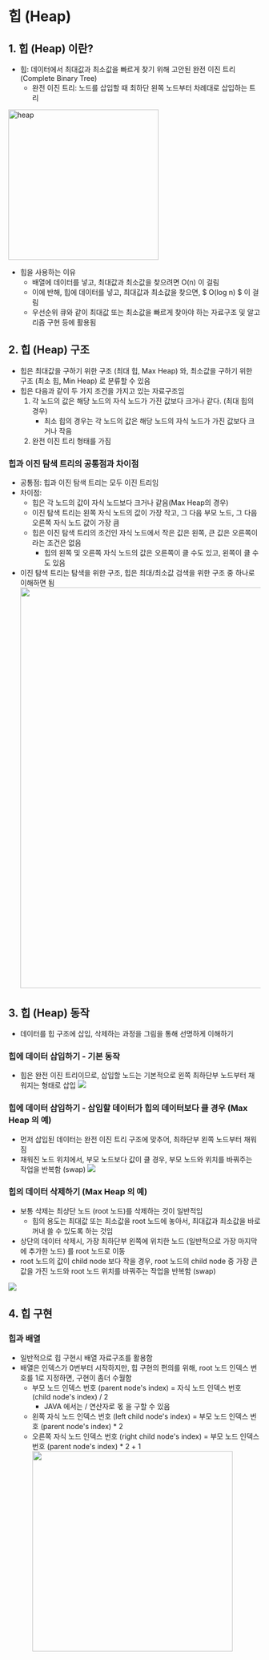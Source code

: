 # 힙 (Heap)

## 1. 힙 (Heap) 이란?

- 힙: 데이터에서 최대값과 최소값을 빠르게 찾기 위해 고안된 완전 이진 트리(Complete Binary Tree)
    - 완전 이진 트리: 노드를 삽입할 때 최하단 왼쪽 노드부터 차례대로 삽입하는 트리

<img src="https://www.fun-coding.org/00_Images/completebinarytree.png" width=300 alt="heap">

- 힙을 사용하는 이유
    - 배열에 데이터를 넣고, 최대값과 최소값을 찾으려면 O(n) 이 걸림
    - 이에 반해, 힙에 데이터를 넣고, 최대값과 최소값을 찾으면, $ O(log n) $ 이 걸림
    - 우선순위 큐와 같이 최대값 또는 최소값을 빠르게 찾아야 하는 자료구조 및 알고리즘 구현 등에 활용됨

## 2. 힙 (Heap) 구조

- 힙은 최대값을 구하기 위한 구조 (최대 힙, Max Heap) 와, 최소값을 구하기 위한 구조 (최소 힙, Min Heap) 로 분류할 수 있음
- 힙은 다음과 같이 두 가지 조건을 가지고 있는 자료구조임
    1. 각 노드의 값은 해당 노드의 자식 노드가 가진 값보다 크거나 같다. (최대 힙의 경우)
        - 최소 힙의 경우는 각 노드의 값은 해당 노드의 자식 노드가 가진 값보다 크거나 작음
    2. 완전 이진 트리 형태를 가짐

### 힙과 이진 탐색 트리의 공통점과 차이점

- 공통점: 힙과 이진 탐색 트리는 모두 이진 트리임
- 차이점:
    - 힙은 각 노드의 값이 자식 노드보다 크거나 같음(Max Heap의 경우)
    - 이진 탐색 트리는 왼쪽 자식 노드의 값이 가장 작고, 그 다음 부모 노드, 그 다음 오른쪽 자식 노드 값이 가장 큼
    - 힙은 이진 탐색 트리의 조건인 자식 노드에서 작은 값은 왼쪽, 큰 값은 오른쪽이라는 조건은 없음
        - 힙의 왼쪽 및 오른쪽 자식 노드의 값은 오른쪽이 클 수도 있고, 왼쪽이 클 수도 있음
- 이진 탐색 트리는 탐색을 위한 구조, 힙은 최대/최소값 검색을 위한 구조 중 하나로 이해하면 됨  
  <img src="https://www.fun-coding.org/00_Images/completebinarytree_bst.png" width="800" />

## 3. 힙 (Heap) 동작

- 데이터를 힙 구조에 삽입, 삭제하는 과정을 그림을 통해 선명하게 이해하기

### 힙에 데이터 삽입하기 - 기본 동작

- 힙은 완전 이진 트리이므로, 삽입할 노드는 기본적으로 왼쪽 최하단부 노드부터 채워지는 형태로 삽입
  <img src="https://www.fun-coding.org/00_Images/heap_ordinary.png">

### 힙에 데이터 삽입하기 - 삽입할 데이터가 힙의 데이터보다 클 경우 (Max Heap 의 예)

- 먼저 삽입된 데이터는 완전 이진 트리 구조에 맞추어, 최하단부 왼쪽 노드부터 채워짐
- 채워진 노드 위치에서, 부모 노드보다 값이 클 경우, 부모 노드와 위치를 바꿔주는 작업을 반복함 (swap)
  <img src="https://www.fun-coding.org/00_Images/heap_insert.png">

### 힙의 데이터 삭제하기 (Max Heap 의 예)

- 보통 삭제는 최상단 노드 (root 노드)를 삭제하는 것이 일반적임
    - 힙의 용도는 최대값 또는 최소값을 root 노드에 놓아서, 최대값과 최소값을 바로 꺼내 쓸 수 있도록 하는 것임
- 상단의 데이터 삭제시, 가장 최하단부 왼쪽에 위치한 노드 (일반적으로 가장 마지막에 추가한 노드) 를 root 노드로 이동
- root 노드의 값이 child node 보다 작을 경우, root 노드의 child node 중 가장 큰 값을 가진 노드와 root 노드 위치를 바꿔주는 작업을 반복함 (swap)

<img src="https://www.fun-coding.org/00_Images/heap_remove.png">

## 4. 힙 구현

### 힙과 배열

- 일반적으로 힙 구현시 배열 자료구조를 활용함
- 배열은 인덱스가 0번부터 시작하지만, 힙 구현의 편의를 위해, root 노드 인덱스 번호를 1로 지정하면, 구현이 좀더 수월함
    - 부모 노드 인덱스 번호 (parent node's index) = 자식 노드 인덱스 번호 (child node's index) / 2
        - JAVA 에서는 / 연산자로 몫 을 구할 수 있음
    - 왼쪽 자식 노드 인덱스 번호 (left child node's index) = 부모 노드 인덱스 번호 (parent node's index) * 2
    - 오른쪽 자식 노드 인덱스 번호 (right child node's index) = 부모 노드 인덱스 번호 (parent node's index) * 2 + 1
      <img src="https://www.fun-coding.org/00_Images/heap_array.png" width=400>